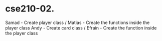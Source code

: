 # cse210-02.

Samad - Create player class / Matias - Create the functions inside the player class
Andy - Create card class / Efrain - Create the function inside the player class
